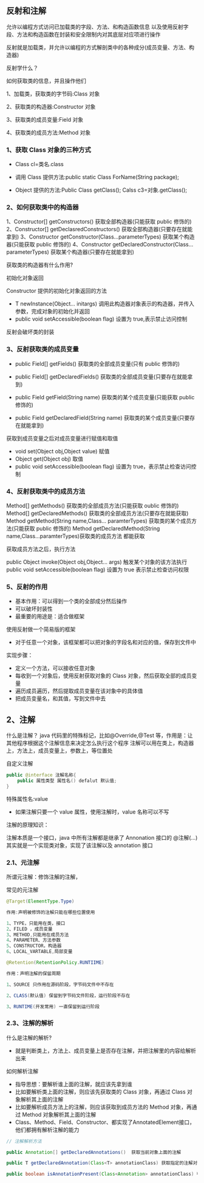 ## 反射和注解

允许以编程方式访问已加载类的字段、方法、和构造函数信息
以及使用反射字段、方法和构造函数在封装和安全限制内对其底层对应项进行操作

反射就是加载类，并允许以编程的方式解剖类中的各种成分(成员变量、方法、构造器)

反射学什么？

如何获取类的信息，并且操作他们

1、加载类，获取类的字节码:Class 对象

2、获取类的构造器:Constructor 对象

3、获取类的成员变量:Field 对象

4、获取类的成员方法:Method 对象

### 1、获取 Class 对象的三种方式

- Class cl=类名.class

- 调用 Class 提供方法:public static Class ForName(String package);

- Object 提供的方法:Public Class getClass(); Calss c3=对象.getClass();

### 2、如何获取类中的构造器

1、Constructor<?>[] getConstructors() 获取全部构造器(只能获取 public 修饰的)
2、Constructor<?>[] getDeclasredConstructors() 获取全部构造器(只要存在就能拿到)
3、Constructor<T> getConstructor(Class<?>...parameterTypes) 获取某个构造器(只能获取 public 修饰的)
4、Constructor<T> getDeclaredConstructor(Class<?>... parameterTypes) 获取某个构造器(只要存在就能拿到)

获取类的构造器有什么作用?

初始化对象返回

Constructor 提供的初始化对象返回的方法

- T newInstance(Object... initargs) 调用此构造器对象表示的构造器，并传入参数，完成对象的初始化并返回
- public void setAccessible(boolean flag) 设置为 true,表示禁止访问控制

反射会破坏类的封装

### 3、反射获取类的成员变量

- public Field[] getFields() 获取类的全部成员变量(只有 public 修饰的)

- public Field[] getDeclaredFields() 获取类的全部成员变量(只要存在就能拿到)

- public Field getField(String name) 获取类的某个成员变量(只能获取 public 修饰的)

- public Field getDeclaredField(String name) 获取类的某个成员变量(只要存在就能拿到)

获取到成员变量之后对成员变量进行赋值和取值

- void set(Object obj,Object value) 赋值
- Object get(Object obj) 取值
- public void setAccessible(boolean flag) 设置为 true，表示禁止检查访问控制

### 4、反射获取类中的成员方法

Method[] getMethods() 获取类的全部成员方法(只能获取 oublic 修饰的)
Method[] getDeclaredMethods() 获取类的全部成员方法(只要存在就能获取)
Method getMethod(String name,Class<?>... paramterTypes) 获取类的某个成员方法(只能获取 public 修饰的)
Method getDeclaredMethod(String name,Class<?>...paramterTypes)获取类的成员方法 都能获取

获取成员方法之后，执行方法

public Object invoke(Object obj,Object... args) 触发某个对象的该方法执行
public void setAccessible(boolean flag) 设置为 true 表示禁止检查访问权限

### 5、反射的作用

- 基本作用：可以得到一个类的全部成分然后操作
- 可以破坏封装性
- 最重要的用途是：适合做框架

使用反射做一个简易版的框架

- 对于任意一个对象，该框架都可以把对象的字段名和对应的值，保存到文件中

实现步骤：

- 定义一个方法，可以接收任意对象
- 每收到一个对象后，使用反射获取对象的 Class 对象，然后获取全部的成员变量
- 遍历成员遍历，然后提取成员变量在该对象中的具体值
- 把成员变量名，和其值，写到文件中去

## 2、注解

什么是注解？
java 代码里的特殊标记，比如@Override,@Test 等，作用是：让其他程序根据这个注解信息来决定怎么执行这个程序
注解可以用在类上，构造器上，方法上，成员变量上，参数上，等位置处

自定义注解

```java
public @interface 注解名称{
    public 属性类型 属性名() defalut 默认值;
}
```

特殊属性名:value

- 如果注解只要一个 value 属性，使用注解时，value 名称可以不写

注解的原理知识：

注解本质是一个接口，java 中所有注解都是继承了 Annonation 接口的
@注解(...)其实就是一个实现类对象，实现了该注解以及 annotation 接口

### 2.1、元注解

所谓元注解：修饰注解的注解，

常见的元注解

```java
@Target(ElementType.Type)

作用:声明被修饰的注解只能在哪些位置使用

1、TYPE，只能用在类，接口
2、FILED ，成员变量
3、METHOD,只能用在成员方法
4、PARAMETER、方法参数
5、CONSTRUCTOR，构造器
6、LOCAL_VARTABLE,局部变量
```

```java
@Retention(RetentionPolicy.RUNTIIME)

作用：声明注解的保留周期

1、SOURCE 只作用在源码阶段，字节码文件中不存在

2、CLASS(默认值) 保留到字节码文件阶段，运行阶段不存在

3、RUNTIME(开发常用) 一直保留到运行阶段
```

### 2.3、注解的解析

什么是注解的解析?

- 就是判断类上，方法上、成员变量上是否存在注解，并把注解里的内容给解析出来

如何解析注解

- 指导思想：要解析谁上面的注解，就应该先拿到谁
- 比如要解析类上面的注解，则应该先获取类的 Class 对象，再通过 Class 对象解析其上面的注解
- 比如要解析成员方法上的注解，则应该获取到成员方法的 Method 对象，再通过 Method 对象解析其上面的注解
- Class、Method、Field、Constructor、都实现了AnnotatedElement接口，他们都拥有解析注解的能力

```java
// 注解解析方法

public Annotation[] getDeclaredAnnotations()  获取当前对象上面的注解

public T getDeclaredAnnotation(Class<T> annotationClass) 获取指定的注解对象

public boolean isAnnotationPresent(Class<Annotation> annotationClass) 判断当前对象上是否有某个注解
```